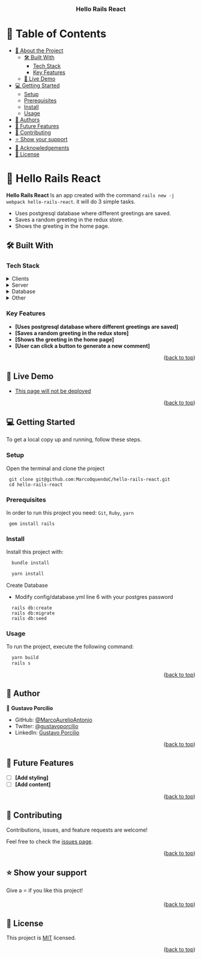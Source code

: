 <a name="readme-top"></a>

<div align="center">

  <h3><b>Hello Rails React</b></h3>

</div>

<!-- TABLE OF CONTENTS -->

# 📗 Table of Contents

- [📖 About the Project](#about-project)
  - [🛠 Built With](#built-with)
    - [Tech Stack](#tech-stack)
    - [Key Features](#key-features)
  - [🚀 Live Demo](#live-demo)
- [💻 Getting Started](#getting-started)
  - [Setup](#setup)
  - [Prerequisites](#prerequisites)
  - [Install](#install)
  - [Usage](#usage)
- [👥 Authors](#authors)
- [🔭 Future Features](#future-features)
- [🤝 Contributing](#contributing)
- [⭐️ Show your support](#support)
- [🙏 Acknowledgements](#acknowledgements)
- [📝 License](#license)

<!-- PROJECT DESCRIPTION -->

# 📖 Hello Rails React <a name="about-project"></a>

**Hello Rails React** Is an app created with the command `rails new -j webpack hello-rails-react`. it will do 3 simple tasks.

 - Uses postgresql database where different greetings are saved.
 - Saves a random greeting in the redux store.
 - Shows the greeting in the home page.

## 🛠 Built With <a name="built-with"></a>

### Tech Stack <a name="tech-stack"></a>

<details>
  <summary>Clients</summary>
  <ul>
    <li><a href="https://www.ruby-lang.org/en/">Ruby</a></li>
    <li><a href="https://www.javascript.com/">JavaScript</a></li>
  </ul>
</details>

<details>
  <summary>Server</summary>
  <ul>
    <li><a href="https://guides.rubyonrails.org/index.html">Rails</a></li>
    <li><a href="https://reactjs.org/">React</a></li>
  </ul>
</details>

<details>
  <summary>Database</summary>
  <ul>
    <li><a href="https://www.postgresql.org/">PostgreSQL</a></li>
  </ul>
</details>

<details>
  <summary>Other</summary>
  <ul>
    <li><a href="https://docs.github.com/en/get-started/quickstart/github-flow">GitHub flow</a></li>
    <li><a href="https://rubocop.org/">Rubocop</a></li>
    <li><a href="https://stylelint.io/">Stylelint</a></li>    
  </ul>
</details>

<!-- Features -->

### Key Features <a name="key-features"></a>

- **[Uses postgresql database where different greetings are saved]**
- **[Saves a random greeting in the redux store]**
- **[Shows the greeting in the home page]**
- **[User can click a button to generate a new comment]**

<p align="right">(<a href="#readme-top">back to top</a>)</p>

<!-- LIVE DEMO -->

## 🚀 Live Demo <a name="live-demo"></a>

- [This page will not be deployed](https://github.com/MarcoAurelioAntonio/hello-rails-react)

<p align="right">(<a href="#readme-top">back to top</a>)</p>

<!-- GETTING STARTED -->

## 💻 Getting Started <a name="getting-started"></a>

To get a local copy up and running, follow these steps.
### Setup <a name="setup"></a>
Open the terminal and clone the project
```
 git clone git@github.com:MarcoOquendoC/hello-rails-react.git
 cd hello-rails-react
```

### Prerequisites <a name="prerequisites"></a>

In order to run this project you need:
`Git`, `Ruby`, `yarn`
```
 gem install rails
```

### Install <a name="install"></a>

Install this project with:

```sh
  bundle install
```
```sh
  yarn install
```

Create Database 
 - Modify config/database.yml line 6 with your postgres password

```
  rails db:create
  rails db:migrate
  rails db:seed
```

### Usage <a name="usage"></a>
To run the project, execute the following command:

```sh
  yarn build
  rails s
``` 

<p align="right">(<a href="#readme-top">back to top</a>)</p>

<!-- AUTHORS -->
## 👥 Author <a name="authors"></a>

👤 **Gustavo Porcilio**

- GitHub: [@MarcoAurelioAntonio](https://github.com/MarcoAurelioAntonio)
- Twitter: [@gustavoporcilio](https://twitter.com/gustavoporcilio)
- LinkedIn: [Gustavo Porcilio](https://www.linkedin.com/in/gustavo-porcilio-4496a223a/)

<p align="right">(<a href="#readme-top">back to top</a>)</p>

<!-- FUTURE FEATURES -->

## 🔭 Future Features <a name="future-features"></a>

- [ ] **[Add styling]**
- [ ] **[Add content]**
<p align="right">(<a href="#readme-top">back to top</a>)</p>

<!-- CONTRIBUTING -->

## 🤝 Contributing <a name="contributing"></a>

Contributions, issues, and feature requests are welcome!

Feel free to check the [issues page](https://github.com/MarcoAurelioAntonio/hello-rails-react/issues).

<p align="right">(<a href="#readme-top">back to top</a>)</p>

<!-- SUPPORT -->

## ⭐️ Show your support <a name="support"></a>

Give a ⭐️ if you like this project!

<p align="right">(<a href="#readme-top">back to top</a>)</p>

<!-- LICENSE -->

## 📝 License <a name="license"></a>

This project is [MIT](MIT) licensed.

<p align="right">(<a href="#readme-top">back to top</a>)</p>